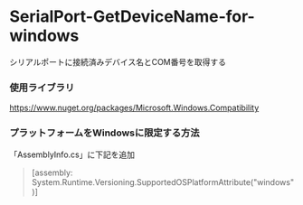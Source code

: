 # SerialPort-GetDeviceName-for-windows

シリアルポートに接続済みデバイス名とCOM番号を取得する

### 使用ライブラリ

https://www.nuget.org/packages/Microsoft.Windows.Compatibility

### プラットフォームをWindowsに限定する方法

「AssemblyInfo.cs」に下記を追加
> [assembly: System.Runtime.Versioning.SupportedOSPlatformAttribute("windows")]
